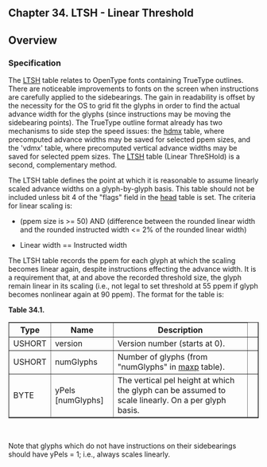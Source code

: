 <div xmlns="http://www.w3.org/1999/xhtml" role="" class="chapter"><div class="titlepage"><div><div><h2 class="title"><a name="chapter.LTSH"></a>Chapter 34. LTSH - Linear Threshold</h2></div></div></div><div role="fragment" class="section"><div class="titlepage"><div><div><h2 class="title" style="clear: both"><a name="idm80794247136"></a>Overview</h2></div></div></div><div role="specification" class="section"><div class="titlepage"><div><div><h3 class="title"><a name="section.34.1.1"></a>Specification</h3></div></div></div><p role="">The <a role="" class="link" href="chapter.LTSH.html" title="Chapter 34. LTSH - Linear Threshold">LTSH</a> table relates to OpenType
        fonts containing TrueType outlines. There are noticeable
        improvements to fonts on the screen when instructions are
        carefully applied to the sidebearings. The gain in readability
        is offset by the necessity for the OS to grid fit the glyphs
        in order to find the actual advance width for the glyphs
        (since instructions may be moving the sidebearing points). The
        TrueType outline format already has two mechanisms to side
        step the speed issues: the <a role="" class="link" href="chapter.hdmx.html" title="Chapter 32. hdmx - Horizontal Device Metrics">hdmx</a> table,
        where precomputed advance widths may be saved for selected
        ppem sizes, and the 'vdmx' table, where precomputed vertical
        advance widths may be saved for selected ppem sizes. The
        <a role="" class="link" href="chapter.LTSH.html" title="Chapter 34. LTSH - Linear Threshold">LTSH</a> table (Linear ThreSHold) is a second,
        complementary method.</p><p role="">The LTSH table defines the point at which it is
        reasonable to assume linearly scaled advance widths on a
        glyph-by-glyph basis. This table should not be included unless
        bit 4 of the "flags" field in the <a role="" class="link" href="chapter.head.html" title="Chapter 6. head - Font Header">head</a>
        table is set. The criteria for linear scaling is:</p><div role="" class="itemizedlist"><ul class="itemizedlist" style="list-style-type: disc; "><li role="" class="listitem"><p role="">(ppem size is &gt;= 50) AND (difference between the
              rounded linear width and the rounded instructed width
              &lt;= 2% of the rounded linear width)</p></li><li role="" class="listitem"><p role="">Linear width == Instructed width</p></li></ul></div><p role="">The LTSH table records the ppem for each glyph at which
          the scaling becomes linear again, despite instructions
          effecting the advance width. It is a requirement that, at
          and above the recorded threshold size, the glyph remain
          linear in its scaling (i.e., not legal to set threshold at
          55 ppem if glyph becomes nonlinear again at 90 ppem). The
          format for the table is:</p><div class="table"><a name="idm80794238384"></a><p class="title"><strong>Table 34.1. </strong></p><div class="table-contents"><table role="" class="table" border="1"><colgroup><col/><col/><col/><col/></colgroup><thead><tr><th role="">Type</th><th role="">Name</th><th role="">Description</th><td class="auto-generated"> </td></tr></thead><tbody><tr><td role="">USHORT</td><td role="">version</td><td role="">Version number (starts at 0).</td><td class="auto-generated"> </td></tr><tr><td role="">USHORT</td><td role="">numGlyphs</td><td role="">Number of glyphs (from "numGlyphs" in <a role="" class="link" href="chapter.maxp.html" title="Chapter 9. maxp - Maximum Profile">maxp</a>
              table).</td><td class="auto-generated"> </td></tr><tr><td role="">BYTE</td><td role="">yPels [numGlyphs]</td><td role="">The vertical pel height at which the glyph
              can be assumed to scale linearly. On a per glyph
              basis.</td><td class="auto-generated"> </td></tr></tbody></table></div></div><br class="table-break"/><p role="">Note that glyphs which do not have instructions on their
          sidebearings should have yPels = 1; i.e., always scales
          linearly.</p></div></div></div>
